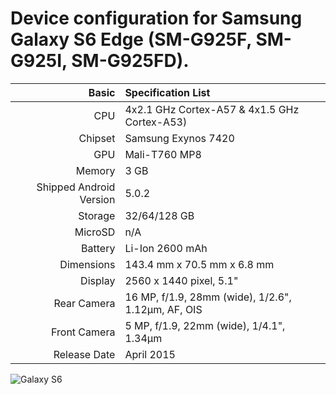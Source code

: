 Device configuration for Samsung Galaxy S6 Edge (SM-G925F, SM-G925I, SM-G925FD).
========================================

Basic   | Specification List
-------:|:-------------------------
CPU     | 4x2.1 GHz Cortex-A57 & 4x1.5 GHz Cortex-A53)
Chipset | Samsung Exynos 7420
GPU     | Mali-T760 MP8
Memory  | 3 GB
Shipped Android Version | 5.0.2
Storage | 32/64/128 GB
MicroSD | n/A
Battery | Li-Ion 2600 mAh
Dimensions | 143.4 mm x 70.5 mm x 6.8 mm
Display | 2560 x 1440 pixel, 5.1"
Rear Camera  | 16 MP, f/1.9, 28mm (wide), 1/2.6", 1.12µm, AF, OIS
Front Camera | 5 MP, f/1.9, 22mm (wide), 1/4.1", 1.34µm
Release Date | April 2015

![Galaxy S6](https://fdn2.gsmarena.com/vv/pics/samsung/samsung-galaxy-s6-3.jpg "Galaxy S6")
